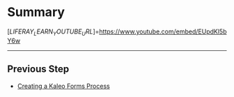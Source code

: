# Summary

[$LIFERAY_LEARN_YOUTUBE_URL$]=https://www.youtube.com/embed/EUpdKl5bY6w

---

## Previous Step

* [Creating a Kaleo Forms Process](./creating-a-kaleo-forms-process.md)